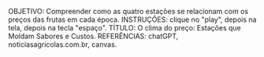 OBJETIVO: Compreender como as quatro estações se relacionam com os preços das frutas em cada época.
INSTRUÇÕES: clique no "play", depois na tela, depois na tecla "espaço".
TÍTULO: O clima do preço: Estações que Moldam Sabores e Custos.
REFERÊNCIAS: chatGPT, noticiasagricolas.com.br, canvas.
